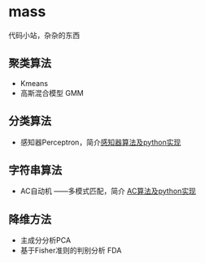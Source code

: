 # mass
代码小站，杂杂的东西

## 聚类算法

- Kmeans
- 高斯混合模型 GMM

## 分类算法

- 感知器Perceptron，简介[感知器算法及python实现](http://superzhang.site/blog/perceptron-and-its-python-implementation/#%E8%AF%84%E8%AE%BA)

## 字符串算法

- AC自动机 ——多模式匹配，简介 [AC算法及python实现](http://superzhang.site/blog/AC-algorithm-and-its-python-implementation/)

## 降维方法

- 主成分分析PCA
- 基于Fisher准则的判别分析 FDA